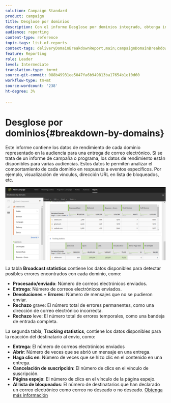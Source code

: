 ```yaml
---
solution: Campaign Standard
product: campaign
title: Desglose por dominios
description: Con el informe Desglose por dominios integrado, obtenga información sobre los datos de rendimiento de los envíos en función de cada dominio del cliente.
audience: reporting
content-type: reference
topic-tags: list-of-reports
context-tags: deliveryDomainBreakdownReport,main;campaignDomainBreakdownReport,main;programDomainBreakdownReport,main
feature: Reporting
role: Leader
level: Intermediate
translation-type: tm+mt
source-git-commit: 088b49931ee5047fa6b949813ba17654b1e10d60
workflow-type: tm+mt
source-wordcount: '238'
ht-degree: 3%

---
```



# Desglose por dominios{#breakdown-by-domains}

Este informe contiene los datos de rendimiento de cada dominio representado en la audiencia para una entrega de correo electrónico. Si se trata de un informe de campaña o programa, los datos de rendimiento están disponibles para varias audiencias. Estos datos le permiten analizar el comportamiento de cada dominio en respuesta a eventos específicos. Por ejemplo, visualización de vínculos, dirección URL en lista de bloqueados, etc.

![](assets/delivery_reports_6.png)

La tabla **Broadcast statistics** contiene los datos disponibles para detectar posibles errores encontrados con cada dominio, como:

* **Procesado/enviado**: Número de correos electrónicos enviados.
* **Entrega**: Número de correos electrónicos enviados.
* **Devoluciones + Errores**: Número de mensajes que no se pudieron enviar.
* **Rechazo** grave: El número total de errores permanentes, como una dirección de correo electrónico incorrecta.
* **Rechazo** leve: El número total de errores temporales, como una bandeja de entrada completa.

La segunda tabla, **Tracking statistics**, contiene los datos disponibles para la reacción del destinatario al envío, como:

* **Entrega**: El número de correos electrónicos enviados
* **Abrir**: Número de veces que se abrió un mensaje en una entrega.
* **Haga clic en**: Número de veces que se hizo clic en el contenido en una entrega.
* **Cancelación de suscripción**: El número de clics en el vínculo de suscripción.
* **Página espejo**: El número de clics en el vínculo de la página espejo.
* **Al lista de bloqueados**: El número de destinatarios que han declarado un correo electrónico como correo no deseado o no deseado. [Obtenga más información](../../audiences/using/about-opt-in-and-opt-out-in-campaign.md)

